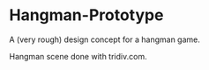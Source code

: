 # Hangman-Prototype

A (very rough) design concept for a hangman game.

Hangman scene done with tridiv.com.

